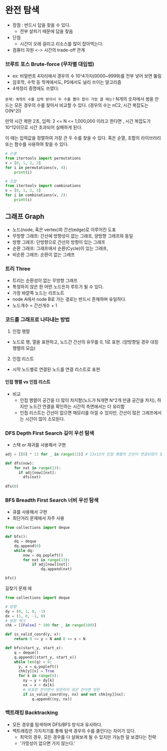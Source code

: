 # 완전 탐색

- 장점 : 반드시 답을 찾을 수 있다. 
  - 전부 살피기 때문에 답을 찾음
- 단점
  - 시간이 오래 걸리고 리소스를 많이 잡아먹는다. 
- 컴퓨터 자원 <-> 시간의 trade-off 관계


### 브루트 포스 Brute-force (무차별 대입법)
- ex: 비밀번호 4자리에서 경우의 수 10^4가지(0000~9999)를 전부 넣어 보면 뚫림
- 암호학, 수학 등 학계에서도, PS에서도 널리 쓰이는 알고리즘
- 4색정리 증명에도 쓰였다. 

`문제: N개의 수를 입력 받아서 두 수를 뽑아 합이 가장 클 때는?`
N개의 숫자에서 쌍을 만드는 모든 경우의 수를 찾아서 비교할 수 있다. (경우의 수는 nC2, 시간 복잡도는 O(N^2))

만약 시간 제한 2초, 입력: 2 <= N <= 1,000,000 이라고 한다면 , 시간 복잡도가 10^12이므로 시간 초과되어 실패하게 된다. 

이 때는 입력값을 정렬하여 가장 큰 두 수를 찾을 수 있다. 
혹은 순열, 조합의 라이브러리 또는 함수를 사용하여 찾을 수 있다.  
```python
# 순열
from itertools import permutations
v = [0, 1, 2, 3]
for i in permutations(v, 4):
    print(i)

# 조합 
from itertools import combinations
v = [0, 1, 2, 3]
for i in combinations(v, 2):
    print(i)
```



## 그래프 Graph
- 노드(node, 혹은 vertex)와 간선(edge)로 이루어진 도표
- 무방향 그래프: 간선에 방향성이 없는 그래프, 양방향 그래프와 동일
- 방향 그래프: 단방향으로 간선의 방향이 있는 그래프
- 순환 그래프: 그래프에서 순환(Cycle)이 있는 그래프, 
- 비순환 그래프: 순환이 없는 그래프

### 트리 Three
- 트리는 순환성이 없는 무방향 그래프
- 특정하지 않은 한 어떤 노드든지 루트가 될 수 있다. 
- 가장 바깥쪽 노드는 리프노트 
- node A에서 node B로 가는 경로는 반드시 존재하며 유일하다.
- 노드개수 = 간선개수 + 1

### 코드를 그래프로 나타내는 방법 
1. 인접 행렬
  - 노드로 행, 열을 표현하고, 노드간 간선의 유무를 0, 1로 표현. (양방향일 경우 대칭 행렬의 모습)
2. 인접 리스트
  - 시작 노드별로 연결된 노드를 연결 리스트로 표현

#### 인접 행렬 vs 인접 리스트
- 비교
  - 인접 행렬이 공간을 더 많이 차지함(노드가 N개면 N^2개 만큼 공간을 차지), 하지만 노드간 연결을 확인하는 시간적 측면에서는 더 유리함 
  - 인접 리스트는 간선이 없으면 메모리를 아낄 수 있지만, 간선이 많은 그래프에서는 시간이 많이 소모된다. 

### DFS Depth First Search 깊이 우선 탐색
- 스택 or 재귀를 사용해서 구현
```python
adj = [[0] * 13 for _ in range(13)] # 13x13의 인접 행렬의 간선이 연결되었다 할 때 

def dfs(now):
    for nxt in range(13):
      if adj[now][nxt]:
        dfs(nxt)
            
dfs(0)
```

### BFS Breadth First Search 너비 우선 탐색
- 큐를 사용해서 구현
- 최단거리 문제에서 자주 사용 
```python
from collections import deque

def bfs():
    dq = deque
    dq.append(0)
    while dq:
        now = dq.popleft()
        for nxt in range(13):
            if adj[now][nxt]:
                dq.append(nxt)

bfs()
```

길찾기 문제 에
```python
from collections import deque

# 방향
dy = (0, 1, 0, -1)
dx = (1, 0, -1, 0)
# 방문 체크
chk = [[False] * 100 for _ in range(100)]

def is_valid_coord(y, x):
    return 0 <= y < N and 0 <= x < N

def bfs(start_y, start_x):
    q = deque()
    q.append((start_y, start_x))
    while len(q) > 0:
      y, x = q.popleft()
      chk[y][x] = True
      for k in range(4):
        ny = y + dy[k]
        nx = x + dx[k]
        # 유효한 칸이면서 방문하지 않은 칸이면 방문
        if is_valid_coord(ny, nx) and not chk[ny][nx]:
            q.append((ny, nx))
```

### 백트래킹 Backtracking
- 모든 경우를 탐색하며 DFS/BFS 방식과 유사하다.
- 백트래킹은 가지치기를 통해 탐색 경우의 수를 줄인다는 차이가 있다. 
  - 최악의 경우, 모든 경우를 다 살펴보게 될 수 있지만 가능한 덜 보겠다는 전략
  - '가망성이 없으면 가지 않는다.'